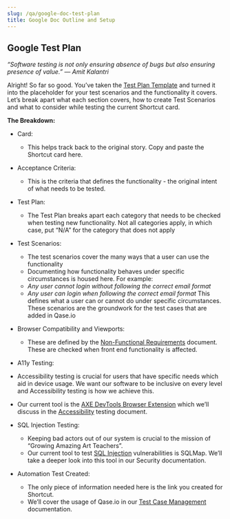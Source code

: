 ```yaml
---
slug: /qa/google-doc-test-plan
title: Google Doc Outline and Setup
---
```


## Google Test Plan

*“Software testing is not only ensuring absence of bugs but also ensuring presence of value.”
― Amit Kalantri*

Alright! So far so good. You’ve taken the [Test Plan Template](https://docs.google.com/document/d/1x9SMIE0oQKkLs-1dHojrDUh6BS22avjVVF3_PWhC9rM/edit#heading=h.1suokh672aje) and turned it into the placeholder for your test scenarios and the functionality it covers.
Let’s break apart what each section covers, how to create Test Scenarios and what to consider while testing the current Shortcut card.

**The Breakdown:**

* Card:

    * This helps track back to the original story. Copy and paste the Shortcut card here.

* Acceptance Criteria:

    * This is the criteria that defines the functionality - the original intent of what needs to be tested.

* Test Plan:

    * The Test Plan breaks apart each category that needs to be checked when testing new functionality. Not all categories apply, in which case, put “N/A” for the category that does not apply

* Test Scenarios:

    * The test scenarios cover the many ways that a user can use the functionality
    * Documenting how functionality behaves under specific circumstances is housed here.
For example:
    * *Any user cannot login without following the correct email format*
    * *Any user can login when following the correct email format*
This defines what a user can or cannot do under specific circumstances. These scenarios are the groundwork for the test cases that are added in Qase.io

* Browser Compatibility and Viewports:

    * These are defined by the [Non-Functional Requirements](https://docs.google.com/document/d/1CRVz9Bm16msQEJ0tHjYZiUaJE75UiBHjVC-ofAGVjgk/edit#heading=h.d59y8yxyeqk8) document. These are checked when front end functionality is affected.

* A11y Testing:

* Accessibility testing is crucial for users that have specific needs which aid in device usage. We want our software to be inclusive on every level and Accessibility testing is how we achieve this.
* Our current tool is the [AXE DevTools Browser Extension](https://chrome.google.com/webstore/detail/axe-devtools-web-accessib/lhdoppojpmngadmnindnejefpokejbdd?hl=en-US) which we’ll discuss in the [Accessibility](https://docs.google.com/document/d/1SqFKZVzQU9RVII60cyNagdafTVqVmHMJ6zF0ws0mSUw/edit#heading=h.kwmjf2rbjxk9) testing document.

* SQL Injection Testing:

    * Keeping bad actors out of our system is crucial to the mission of “Growing Amazing Art Teachers”.
    * Our current tool to test [SQL Injection](https://sqlmap.org/) vulnerabilities is SQLMap. We’ll take a deeper look into this tool in our Security documentation.

* Automation Test Created:

    * The only piece of information needed here is the link you created for Shortcut.
    * We’ll cover the usage of Qase.io in our [Test Case Management](https://docs.google.com/document/d/1Rr6l4KkTMogOi4Fb_RKZmrXbzWrQZ1rOvgfJ0TFE_GI/edit#heading=h.kwmjf2rbjxk9) documentation.
